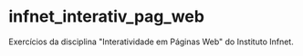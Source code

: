 # infnet_interativ_pag_web
 Exercícios da disciplina "Interatividade em Páginas Web" do Instituto Infnet.
